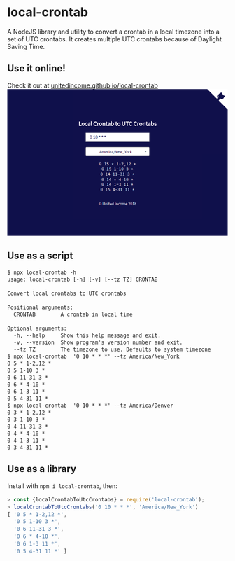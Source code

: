 # local-crontab

A NodeJS library and utility to convert a crontab in a local timezone into a set of UTC crontabs. It
creates multiple UTC crontabs because of Daylight Saving Time.

## Use it online!
Check it out at [unitedincome.github.io/local-crontab](https://unitedincome.github.io/local-crontab)
[![](./docs/.screenshot.png)](https://unitedincome.github.io/local-crontab)

## Use as a script
```
$ npx local-crontab -h
usage: local-crontab [-h] [-v] [--tz TZ] CRONTAB

Convert local crontabs to UTC crontabs

Positional arguments:
  CRONTAB        A crontab in local time

Optional arguments:
  -h, --help     Show this help message and exit.
  -v, --version  Show program's version number and exit.
  --tz TZ        The timezone to use. Defaults to system timezone
$ npx local-crontab  '0 10 * * *' --tz America/New_York
0 5 * 1-2,12 *
0 5 1-10 3 *
0 6 11-31 3 *
0 6 * 4-10 *
0 6 1-3 11 *
0 5 4-31 11 *
$ npx local-crontab  '0 10 * * *' --tz America/Denver
0 3 * 1-2,12 *
0 3 1-10 3 *
0 4 11-31 3 *
0 4 * 4-10 *
0 4 1-3 11 *
0 3 4-31 11 *
```

## Use as a library
Install with `npm i local-crontab`, then:
```javascript
> const {localCrontabToUtcCrontabs} = require('local-crontab');
> localCrontabToUtcCrontabs('0 10 * * *', 'America/New_York')     
[ '0 5 * 1-2,12 *',                                               
  '0 5 1-10 3 *',                                                 
  '0 6 11-31 3 *',                                                
  '0 6 * 4-10 *',                                                 
  '0 6 1-3 11 *',                                                 
  '0 5 4-31 11 *' ]                                               
```
